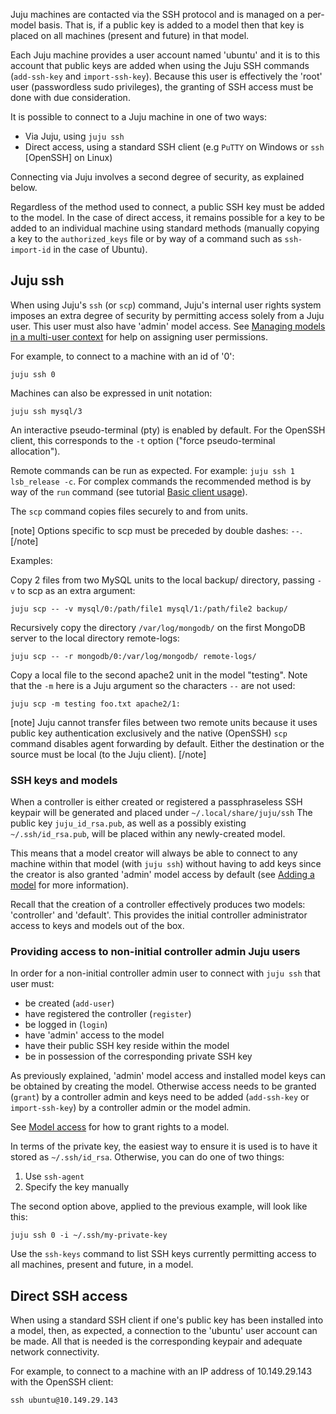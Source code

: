 <!--
Todo:
- Stuff on user-created models (ssh key and credentials)
-->

Juju machines are contacted via the SSH protocol and is managed on a per-model basis. That is, if a public key is added to a model then that key is placed on all machines (present and future) in that model.

Each Juju machine provides a user account named 'ubuntu' and it is to this account that public keys are added when using the Juju SSH commands (`add-ssh-key` and `import-ssh-key`). Because this user is effectively the 'root' user (passwordless sudo privileges), the granting of SSH access must be done with due consideration.

It is possible to connect to a Juju machine in one of two ways:

- Via Juju, using `juju ssh`
- Direct access, using a standard SSH client (e.g `PuTTY` on Windows or `ssh` [OpenSSH] on Linux)

Connecting via Juju involves a second degree of security, as explained below.

Regardless of the method used to connect, a public SSH key must be added to the model. In the case of direct access, it remains possible for a key to be added to an individual machine using standard methods (manually copying a key to the `authorized_keys` file or by way of a command such as `ssh-import-id` in the case of Ubuntu).

<h2 id="heading--juju-ssh">Juju ssh</h2>

When using Juju's `ssh` (or `scp`) command, Juju's internal user rights system imposes an extra degree of security by permitting access solely from a Juju user. This user must also have 'admin' model access. See [Managing models in a multi-user context](/t/working-with-multiple-users/1156#heading--managing-models-in-a-multi-user-context) for help on assigning user permissions.

For example, to connect to a machine with an id of '0':

```text
juju ssh 0
```

Machines can also be expressed in unit notation:

```text
juju ssh mysql/3
```

An interactive pseudo-terminal (pty) is enabled by default. For the OpenSSH client, this corresponds to the `-t` option ("force pseudo-terminal allocation").

Remote commands can be run as expected. For example: `juju ssh 1 lsb_release -c`. For complex commands the recommended method is by way of the `run` command (see tutorial [Basic client usage](/t/basic-client-usage-tutorial/1191#heading--running-commands-on-a-machine)).

The `scp` command copies files securely to and from units.

[note]
Options specific to scp must be preceded by double dashes: `--`.
[/note]

Examples:

Copy 2 files from two MySQL units to the local backup/ directory, passing `-v` to scp as an extra argument:

```text
juju scp -- -v mysql/0:/path/file1 mysql/1:/path/file2 backup/
```

Recursively copy the directory `/var/log/mongodb/` on the first MongoDB server to the local directory remote-logs:

```text
juju scp -- -r mongodb/0:/var/log/mongodb/ remote-logs/
```

Copy a local file to the second apache2 unit in the model "testing". Note that the `-m` here is a Juju argument so the characters `--` are not used:

```text
juju scp -m testing foo.txt apache2/1:
```

[note]
Juju cannot transfer files between two remote units because it uses public key authentication exclusively and the native (OpenSSH) `scp` command disables agent forwarding by default. Either the destination or the source must be local (to the Juju client).
[/note]

<h3 id="heading--ssh-keys-and-models">SSH keys and models</h3>

When a controller is either created or registered a passphraseless SSH keypair will be generated and placed under `~/.local/share/juju/ssh` The public key `juju_id_rsa.pub`, as well as a possibly existing `~/.ssh/id_rsa.pub`, will be placed within any newly-created model.

This means that a model creator will always be able to connect to any machine within that model (with `juju ssh`) without having to add keys since the creator is also granted 'admin' model access by default (see [Adding a model](/t/adding-a-model/1147) for more information).

Recall that the creation of a controller effectively produces two models: 'controller' and 'default'. This provides the initial controller administrator access to keys and models out of the box.

<h3 id="heading--providing-access-to-non-initial-controller-admin-juju-users">Providing access to non-initial controller admin Juju users</h3>

In order for a non-initial controller admin user to connect with `juju ssh` that user must:

- be created (`add-user`)
- have registered the controller (`register`)
- be logged in (`login`)
- have 'admin' access to the model
- have their public SSH key reside within the model
- be in possession of the corresponding private SSH key

As previously explained, 'admin' model access and installed model keys can be obtained by creating the model. Otherwise access needs to be granted (`grant`) by a controller admin and keys need to be added (`add-ssh-key` or `import-ssh-key`) by a controller admin or the model admin.

See [Model access](/t/working-with-multiple-users/1156#heading--model-access) for how to grant rights to a model.

In terms of the private key, the easiest way to ensure it is used is to have it stored as `~/.ssh/id_rsa`. Otherwise, you can do one of two things:

1. Use `ssh-agent`
1. Specify the key manually

The second option above, applied to the previous example, will look like this:

```text
juju ssh 0 -i ~/.ssh/my-private-key
```

Use the `ssh-keys` command to list SSH keys currently permitting access to all machines, present and future, in a model.

<h2 id="heading--direct-ssh-access">Direct SSH access</h2>

When using a standard SSH client if one's public key has been installed into a model, then, as expected, a connection to the 'ubuntu' user account can be made. All that is needed is the corresponding keypair and adequate network connectivity.

For example, to connect to a machine with an IP address of 10.149.29.143 with the OpenSSH client:

```text
ssh ubuntu@10.149.29.143
```
